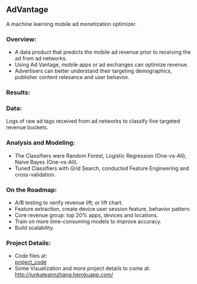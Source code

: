 ## AdVantage<br />
A machine learning mobile ad monetization optimizer.
### Overview:
* A data product that predicts the mobile ad revenue prior to receiving the ad from ad networks.<br />
* Using Ad Vantage, mobile apps or ad exchanges can optimize revenue.<br />
* Advertisers can better understand their targeting demographics, publisher content relevance and user behavior.

### Results:



### Data:
Logs of raw ad tags received from ad networks to classify five targeted revenue buckets.<br />

### Analysis and Modeling:
* The Classifiers were Random Forest, Logistic Regression (One-vs-All), Naive Bayes (One-vs-All).<br />
* Tuned Classifiers with Grid Search, conducted Feature Engineering and cross-validation.<br />

### On the Roadmap:
* A/B testing to verify revenue lift; or lift chart.
* Feature extraction, create device user session feature, behavior pattern.
* Core revenue group: top 20% apps, devices and locations.
* Train on more time-consuming models to improve accuracy.
* Build scalability.

### Project Details:
* Code files at:<br />
[project_code](https://github.com/aprial/AdVantage/tree/master/project_code) 
* Some Visualization and more project details to come at:<br />
http://junkateannzhang.herokuapp.com/
